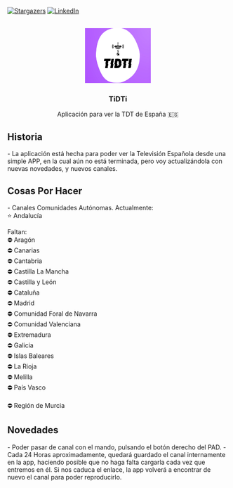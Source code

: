 <a name="readme-top"></a>

[![Stargazers][stars-shield]][stars-url]
[![LinkedIn][linkedin-shield]][linkedin-url]



<!-- PROJECT LOGO -->
<br />
<div align="center">
  <a href="https://github.com/pablobaro/TiDTi">
   <img src="images/tidti_fondo.jpg" alt="Logo" width="150" height="125">
  </a>

<h3 align="center">TiDTi</h3>

  <p align="center">
    Aplicación para ver la TDT de España 🇪🇸
    <br/>
  </p>
</div>

<h2> Historia </h2>
 - La aplicación está hecha para poder ver la Televisión Española desde una simple APP, en la cual aún no está terminada, pero voy actualizándola con nuevas novedades, y nuevos canales.
 
 <h2> Cosas Por Hacer </h2>
 - Canales Comunidades Autónomas. Actualmente:<br/>
   ⭐ Andalucía
 
 Faltan: <br/>
   ⛔ Aragón<br/>
   ⛔ Canarias<br/>
   ⛔ Cantabria<br/>
   ⛔ Castilla La Mancha<br/>
   ⛔ Castilla y León<br/>
   ⛔ Cataluña<br/>
   ⛔ Madrid<br/>
   ⛔ Comunidad Foral de Navarra<br/>
   ⛔ Comunidad Valenciana<br/>
   ⛔ Extremadura<br/>
   ⛔ Galicia<br/>
   ⛔ Islas Baleares<br/>
   ⛔ La Rioja<br/>
   ⛔ Melilla<br/>
   ⛔ País Vasco<br/><br/>
   ⛔ Región de Murcia<br/>
   
 
 <h2> Novedades </h2>
  - Poder pasar de canal con el mando, pulsando el botón derecho del PAD.
  - Cada 24 Horas aproximadamente, quedará guardado el canal internamente en la app, haciendo posible que no haga falta cargarla cada vez que entremos en él. Si nos caduca el enlace, la app volverá a encontrar de nuevo el canal para poder reproducirlo.

[stars-shield]: https://img.shields.io/github/stars/pablobaro/TiDTi.svg?style=for-the-badge
[stars-url]: https://github.com/pablobaro/TiDTi/stargazers

[Java.js]: https://img.shields.io/badge/Java-ED8B00?style=for-the-badge&logo=java&logoColor=white
[Java-url]: https://www.java.com/es/

[Android.js]: https://img.shields.io/badge/Android_Studio-3DDC84?style=for-the-badge&logo=android-studio&logoColor=white
[Android-url]: https://developer.android.com/studio?hl=es&gclid=CjwKCAjw3qGYBhBSEiwAcnTRLua2XlxHNfrVHPP-bKpkbGrDOxyIT637gq5e5HuRenKHk-qpf5eSThoCrM0QAvD_BwE&gclsrc=aw.ds

[linkedin-shield]: https://img.shields.io/badge/-LinkedIn-black.svg?style=for-the-badge&logo=linkedin&colorB=555
[linkedin-url]: https://www.linkedin.com/in/pablobaroparra/
